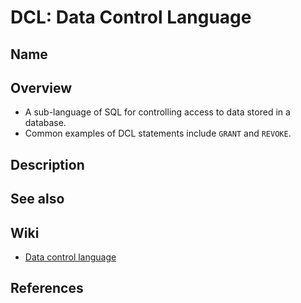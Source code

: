 # DCL: Data Control Language

## Name

## Overview
- A sub-language of SQL for controlling access to data stored in a database.
- Common examples of DCL statements include `GRANT` and `REVOKE`.

## Description

## See also

## Wiki
- [Data control language](https://en.wikipedia.org/wiki/Data_control_language)

## References

